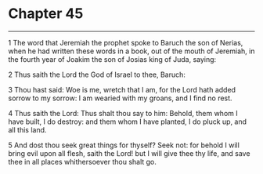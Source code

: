 # Chapter 45

***

1 The word that Jeremiah the prophet spoke to Baruch the son of Nerias, when he had written these words in a book, out of the mouth of Jeremiah, in the fourth year of Joakim the son of Josias king of Juda, saying:

2 Thus saith the Lord the God of Israel to thee, Baruch:

3 Thou hast said: Woe is me, wretch that I am, for the Lord hath added sorrow to my sorrow: I am wearied with my groans, and I find no rest.

4 Thus saith the Lord: Thus shalt thou say to him: Behold, them whom I have built, I do destroy: and them whom I have planted, I do pluck up, and all this land.

5 And dost thou seek great things for thyself? Seek not: for behold I will bring evil upon all flesh, saith the Lord! but I will give thee thy life, and save thee in all places whithersoever thou shalt go.

